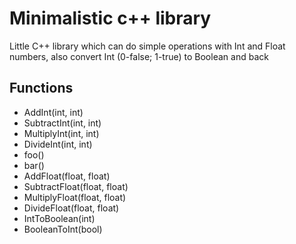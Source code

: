 # Minimalistic c++ library
Little C++ library which can do simple operations with Int and Float numbers, also convert Int (0-false; 1-true) to Boolean and back  
## Functions
- AddInt(int, int)
- SubtractInt(int, int)
- MultiplyInt(int, int)
- DivideInt(int, int)
- foo()
- bar()
- AddFloat(float, float)
- SubtractFloat(float, float)
- MultiplyFloat(float, float)
- DivideFloat(float, float)
- IntToBoolean(int)
- BooleanToInt(bool)
